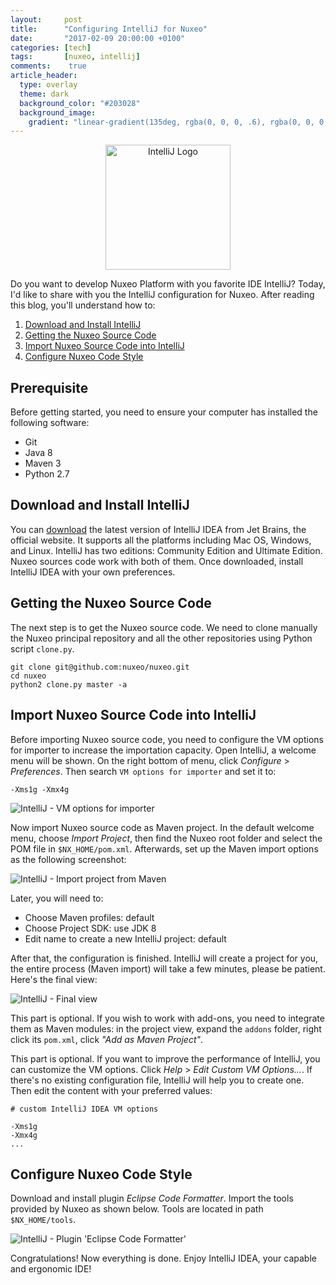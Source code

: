 ```yaml
---
layout:     post
title:      "Configuring IntelliJ for Nuxeo"
date:       "2017-02-09 20:00:00 +0100"
categories: [tech]
tags:       [nuxeo, intellij]
comments:    true
article_header:
  type: overlay
  theme: dark
  background_color: "#203028"
  background_image:
    gradient: "linear-gradient(135deg, rgba(0, 0, 0, .6), rgba(0, 0, 0, .4))"
---
```


<p align="center">
  <img
    src="{{ site.url }}/assets/logo-intellij.png"
    alt="IntelliJ Logo"
    width="200" />
</p>

Do you want to develop Nuxeo Platform with you favorite IDE IntelliJ? Today, I'd
like to share with you the IntelliJ configuration for Nuxeo.<!--more--> After
reading this blog, you'll understand how to:

1. [Download and Install IntelliJ](#download-and-install-intellij)
2. [Getting the Nuxeo Source Code](#getting-the-nuxeo-source-code)
3. [Import Nuxeo Source Code into IntelliJ](#import-nuxeo-source-code-into-intellij)
4. [Configure Nuxeo Code Style](#configure-nuxeo-code-style)

## Prerequisite

Before getting started, you need to ensure your computer has installed the
following software:

- Git
- Java 8
- Maven 3
- Python 2.7

## Download and Install IntelliJ

You can [download][idea-download] the latest version of IntelliJ IDEA from Jet
Brains, the official website. It supports all the platforms including Mac OS,
Windows, and Linux. IntelliJ has two editions: Community Edition and Ultimate
Edition. Nuxeo sources code work with both of them. Once downloaded, install
IntelliJ IDEA with your own preferences.

## Getting the Nuxeo Source Code

The next step is to get the Nuxeo source code. We need to clone manually the
Nuxeo principal repository and all the other repositories using Python script
`clone.py`.

    git clone git@github.com:nuxeo/nuxeo.git
    cd nuxeo
    python2 clone.py master -a

## Import Nuxeo Source Code into IntelliJ

Before importing Nuxeo source code, you need to configure the VM options for
importer to increase the importation capacity. Open IntelliJ, a welcome menu
will be shown. On the right bottom of menu, click _Configure_ > _Preferences_.
Then search `VM options for importer` and set it to:

    -Xms1g -Xmx4g

<img
  src="{{ site.url }}/assets/20170209-vm-options-for-importer.png"
  alt="IntelliJ - VM options for importer" />

Now import Nuxeo source code as Maven project. In the default welcome menu,
choose _Import Project_, then find the Nuxeo root folder and select the POM file
in `$NX_HOME/pom.xml`. Afterwards, set up the Maven import options as the
following screenshot:

<img
  src="{{ site.url }}/assets/20170209-import-project-from-maven.png"
  alt="IntelliJ - Import project from Maven" />

Later, you will need to:

- Choose Maven profiles: default
- Choose Project SDK: use JDK 8
- Edit name to create a new IntelliJ project: default

After that, the configuration is finished. IntelliJ will create a project for
you, the entire process (Maven import) will take a few minutes, please be
patient. Here's the final view:

<img
  src="{{ site.url }}/assets/20170209-final-view.png"
  alt="IntelliJ - Final view" />

This part is optional. If you wish to work with add-ons, you need to integrate
them as Maven modules: in the project view, expand the `addons` folder, right
click its `pom.xml`, click _"Add as Maven Project"_.

This part is optional. If you want to improve the performance of IntelliJ, you
can customize the VM options. Click _Help_ > _Edit Custom VM Options..._. If
there's no existing configuration file, IntelliJ will help you to create one.
Then edit the content with your preferred values:

```
# custom IntelliJ IDEA VM options

-Xms1g
-Xmx4g
...
```

## Configure Nuxeo Code Style

Download and install plugin *Eclipse Code Formatter*. Import the tools provided
by Nuxeo as shown below. Tools are located in path `$NX_HOME/tools`.

<img
  src="{{ site.url }}/assets/20170209-eclipse-code-formatter.png"
  alt="IntelliJ - Plugin 'Eclipse Code Formatter'" />

Congratulations! Now everything is done. Enjoy IntelliJ IDEA, your capable and
ergonomic IDE!

[idea-download]: https://www.jetbrains.com/idea/download/
